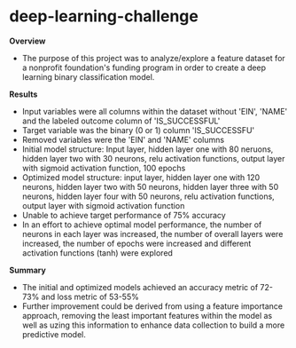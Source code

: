 # deep-learning-challenge

**Overview**
- The purpose of this project was to analyze/explore a feature dataset for a nonprofit foundation's funding program in order to create a deep learning binary classification model.

**Results**
- Input variables were all columns within the dataset without 'EIN', 'NAME' and the labeled outcome column of 'IS_SUCCESSFUL'
- Target variable was the binary (0 or 1) column 'IS_SUCCESSFU'
- Removed variables were the 'EIN' and 'NAME' columns
- Initial model structure: Input layer, hidden layer one with 80 neruons, hidden layer two with 30 neurons, relu activation functions, output layer with sigmoid activation function, 100 epochs
- Optimized model structure: input layer, hidden layer one with 120 neurons, hidden layer two with 50 neurons, hidden layer three with 50 neurons, hidden layer four with 50 neurons, relu activation functions, output layer with sigmoid activation function
- Unable to achieve target performance of 75% accuracy
- In an effort to achieve optimal model performance, the number of neurons in each layer was increased, the number of overall layers were increased, the number of epochs were increased and different activation functions (tanh) were explored

**Summary**
  - The initial and optimized models achieved an accuracy metric of 72-73% and loss metric of 53-55%
  - Further improvement could be derived from using a feature importance approach, removing the least important features within the model as well as uzing this information to enhance data collection to build a more predictive model.
